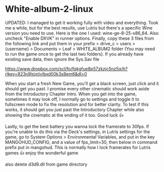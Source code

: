 # White-album-2-linux


UPDATED: I managed to get it working fully with video and everything.
Took me a while, but for the best results, use Lutris but there's a specific Wine version you need to use.
Here is the one I used: wine-ge-8-25-x86_64. Also uncheck "Enable DXVK" in runner options.
Finally, copy these 3 files from the following link and put them in your prefix > drive_c > users > {username} > Documents > Leaf > WHITE_ALBUM2 folder (You may need to run the game once to get the last two folders). If you already have existing save data, then ignore the Sys.Sav file

https://www.dropbox.com/scl/fo/fqkgfue8p57zkzjc5nz5q/h?rlkey=823n9lsjxtivlbxd00k3s8em6&dl=0

When you start a fresh New Game, you'll get a black screen, just click and it should get you past. I promise every other cinematic should work aside from the Introductory Chapter Intro. When you get into the game, sometimes it may look off, I normally go to settings and toggle it to fullscreen mode to fix the resolution and for better clarity. To test if this works, it should get you just past the Introductory Chapter while also showing the cinematic at the ending of it too. Good luck 👍

Lastly, to get the best battery you wanna lock the framerate to 30fps. If you're unable to do this via the Deck's settings, in Lutris settings for the game, go to System Options > Environmental Variables, and put in the key MANGOHUD_CONFIG, and a value of fps_limit=30, then below in command prefix put in mangohud. This is normally how I lock framerates for Lutris games 👍 enjoy the wonderful game

also delete d3d9.dll from game directory
